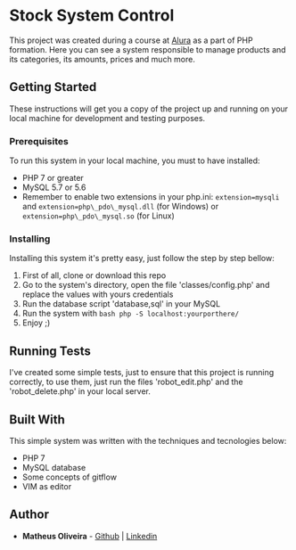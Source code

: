 # Stock System Control

This project was created during a course at [Alura](https://alura.com.br) as a part of PHP formation. Here you can see a system responsible to manage products and its categories, its amounts, prices and much more.

## Getting Started

These instructions will get you a copy of the project up and running on your local machine for development and testing purposes.

### Prerequisites

To run this system in your local machine, you must to have installed:

* PHP 7 or greater
* MySQL 5.7 or 5.6
* Remember to enable two extensions in your php.ini: ````extension=mysqli```` and ````extension=php\_pdo\_mysql.dll```` (for Windows) or ````extension=php\_pdo\_mysql.so```` (for Linux)

### Installing

Installing this system it's pretty easy, just follow the step by step bellow:

1. First of all, clone or download this repo
2. Go to the system's directory, open the file 'classes/config.php' and replace the values with yours credentials
3. Run the database script 'database,sql' in your MySQL
4. Run the system with ````bash php -S localhost:yourporthere/ ```` 
5. Enjoy ;)

## Running Tests

I've created some simple tests, just to ensure that this project is running correctly, to use them, just run the files 'robot\_edit.php' and the 'robot\_delete.php' in your local server.

## Built With

This simple system was written with the techniques and tecnologies below:

* PHP 7
* MySQL database
* Some concepts of gitflow
* VIM as editor

## Author

* **Matheus Oliveira** - [Github](https://github.com/MatheusOliveiraSilva/) | [Linkedin](https://www.linkedin.com/in/matheusoliveirasilva/)
